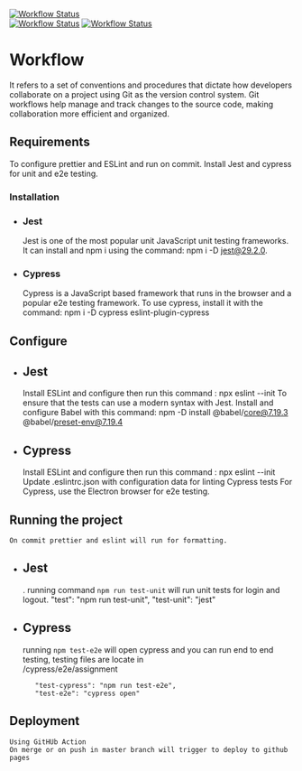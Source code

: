 [![Workflow Status](https://github.com/JeanArce/social-media-client/actions/workflows/end-to-end-test.yml/badge.svg)](https://github.com/JeanArce/social-media-client/actions)             
[![Workflow Status](https://github.com/JeanArce/social-media-client/actions/workflows/unit-test.yml/badge.svg)](https://github.com/JeanArce/social-media-client/actions) 
[![Workflow Status](https://github.com/JeanArce/social-media-client/actions/workflows/end-to-end-test.yml/pages.svg)](https://github.com/JeanArce/social-media-client/actions) 



# Workflow 
It refers to a set of conventions and procedures that dictate how developers collaborate on a project using Git as the version control system. Git workflows help manage and track changes to the source code, making collaboration more efficient and organized.

## Requirements

To configure prettier and ESLint and run on commit.
Install Jest and cypress for unit and e2e testing.

 ### Installation
 - ### Jest
    Jest is one of the most popular unit JavaScript unit testing frameworks.
    It can install and npm i using the command:
         npm i -D jest@29.2.0.
 - ### Cypress
    Cypress is a JavaScript based framework that runs in the browser and
    a popular e2e testing framework.
    To use cypress, install it with the command:
        npm i -D cypress eslint-plugin-cypress

## Configure
- ## Jest
    Install ESLint and configure then run this command :
        npx eslint --init
    To ensure that the tests can use a modern syntax with Jest.
    Install and configure Babel with this command:
        npm -D install @babel/core@7.19.3 @babel/preset-env@7.19.4

- ## Cypress
    Install ESLint and configure then run this command :
        npx eslint --init
    Update .eslintrc.json with configuration data for linting Cypress tests
    For Cypress, use the Electron browser for e2e testing.
 
## Running the project
    On commit prettier and eslint will run for formatting.
- ## Jest
    . running command `npm run test-unit` will run unit tests for login and logout.
          "test": "npm run test-unit",
         "test-unit": "jest"

- ## Cypress
     running `npm test-e2e` will open cypress and you can run end to end testing, testing files are locate in               
      /cypress/e2e/assignment

         "test-cypress": "npm run test-e2e",
         "test-e2e": "cypress open"
## Deployment
    Using GitHUb Action
    On merge or on push in master branch will trigger to deploy to github pages 



